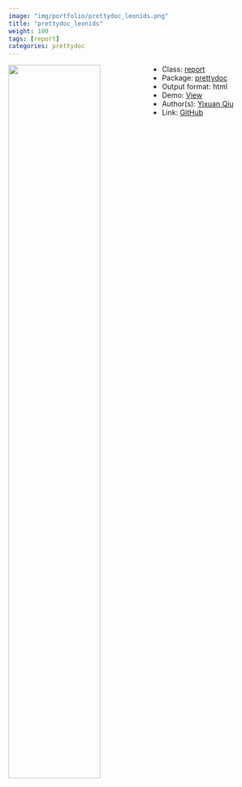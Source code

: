 ```yaml
---
image: "img/portfolio/prettydoc_leonids.png"
title: "prettydoc_leonids"
weight: 100
tags: [report]
categories: prettydoc
---
```




<!--more-->

<img class = "jf-image-shadow" src="../../img/portfolio/prettydoc_leonids.png" style="display: block; margin: auto;" width="60%"  align="left">

- Class: [report](../../tags/report)
- Package: [prettydoc](prettydoc)
- Output format: html
- Demo: [View](https://prettydoc.statr.me/leonids.html)
- Author(s): [Yixuan Qiu](https://statr.me/)
- Link: [GitHub](https://github.com/yixuan/prettydoc)


